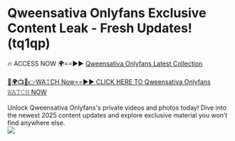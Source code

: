 # Qweensativa Onlyfans Exclusive Content Leak - Fresh Updates! (tq1qp)

🔥 ACCESS NOW 🌍==►► <a href="https://tinyurl.com/kvy9nzfs" rel="nofollow">Qweensativa Onlyfans Latest Collection</a>
<br><br>
[🔴🌍📺📱👉WA𝚃CH Now==►► CLICK HERE TO Qweensativa Onlyfans 𝚆𝙰𝚃𝙲𝙷 NOW](https://tinyurl.com/kvy9nzfs)
<br><br>
Unlock Qweensativa Onlyfans's private videos and photos today! Dive into the newest 2025 content updates and explore exclusive material you won’t find anywhere else.
<br>
<a href="https://tinyurl.com/kvy9nzfs" rel="nofollow" data-target="animated-image.originalLink"><img src="https://camo.githubusercontent.com/8a4f000d20f83aca3bf7ec5f350d767afa0574a8a352519fd8cfa583a6f93a33/68747470733a2f2f692e696d6775722e636f6d2f644a486b345a712e676966" data-canonical-src="https://i.imgur.com/dJHk4Zq.gif" style="max-width: 100%; display: inline-block;" data-target="animated-image.originalImage"></a>
<br>
